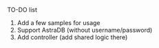 TO-DO list

1. Add a few samples for usage
2. Support AstraDB (without username/password)
3. Add controller (add shared logic there)
